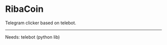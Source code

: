 <h1>RibaCoin</h1>
<p>Telegram clicker based on telebot.</p>
<hr>
<p>Needs: telebot (python lib)</p>
